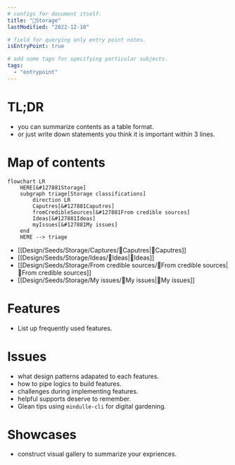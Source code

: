 ```yaml
---
# configs for document itself.
title: "🎉Storage"
lastModified: "2022-12-18"

# field for querying only entry point notes.
isEntryPoint: true

# add some tags for specifying particular subjects.
tags:
  - "entrypoint"
---
```

# TL;DR
- you can summarize contents as a table format.
- or just write down statements you think it is important within 3 lines.

# Map of contents
```mermaid
flowchart LR
	HERE[&#127881Storage]
	subgraph triage[Storage classifications]
		direction LR
		Caputres[&#127881Caputres]
		fromCredibleSources[&#127881From credible sources]
		Ideas[&#127881Ideas]
		myIssues[&#127881My issues]
	end
	HERE --> triage
```
- [[Design/Seeds/Storage/Captures/🎉Caputres|🎉Caputres]]
- [[Design/Seeds/Storage/Ideas/🎉Ideas|🎉Ideas]]
- [[Design/Seeds/Storage/From credible sources/🎉From credible sources|🎉From credible sources]]
- [[Design/Seeds/Storage/My issues/🎉My issues|🎉My issues]]

# Features
- List up frequently used features.

# Issues
- what design patterns adapated to each features.
- how to pipe logics to build features.
- challenges during implementing features.
- helpful supports deserve to remember.
- Glean tips using `mindulle-cli` for digital gardening.

# Showcases
- construct visual gallery to summarize your expriences.
